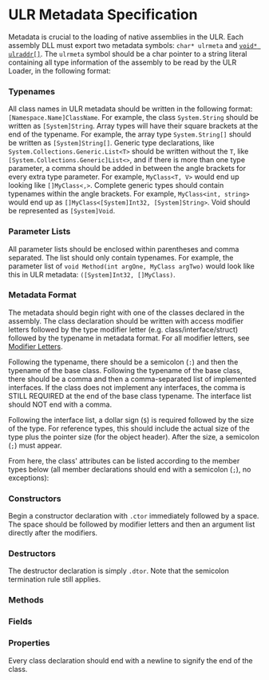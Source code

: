 # ULR Metadata Specification

Metadata is crucial to the loading of native assemblies in the ULR. Each assembly DLL must export two metadata symbols: `char* ulrmeta` and [`void* ulraddr[]`](ULRAddr.md). The `ulrmeta` symbol should be a char pointer to a string literal containing all type information of the assembly to be read by the ULR Loader, in the following format:

### Typenames

All class names in ULR metadata should be written in the following format: `[Namespace.Name]ClassName`. For example, the class `System.String` should be written as `[System]String`. Array types will have their square brackets at the end of the typename. For example, the array type `System.String[]` should be written as `[System]String[]`. Generic type declarations, like `System.Collections.Generic.List<T>` should be written without the `T`, like `[System.Collections.Generic]List<>`, and if there is more than one type parameter, a comma should be added in between the angle brackets for every extra type parameter. For example, `MyClass<T, V>` would end up looking like `[]MyClass<,>`. Complete generic types should contain typenames within the angle brackets. For example, `MyClass<int, string>` would end up as `[]MyClass<[System]Int32, [System]String>`. Void should be represented as `[System]Void`.

### Parameter Lists

All parameter lists should be enclosed within parentheses and comma separated. The list should only contain typenames. For example, the parameter list of `void Method(int argOne, MyClass argTwo)` would look like this in ULR metadata: `([System]Int32, []MyClass)`.

### Metadata Format

The metadata should begin right with one of the classes declared in the assembly. The class declaration should be written with access modifier letters followed by the type modifier letter (e.g. class/interface/struct) followed by the typename in metadata format. For all modifier letters, see [Modifier Letters](./ModifierLetters.md).

Following the typename, there should be a semicolon (`:`) and then the typename of the base class. Following the typename of the base class, there should be a comma and then a comma-separated list of implemented interfaces. If the class does not implement any interfaces, the comma is STILL REQUIRED at the end of the base class typename. The interface list should NOT end with a comma.

Following the interface list, a dollar sign (`$`) is required followed by the size of the type. For reference types, this should include the actual size of the type plus the pointer size (for the object header). After the size, a semicolon (`;`) must appear.

From here, the class' attributes can be listed according to the member types below (all member declarations should end with a semicolon (`;`), no exceptions):

### Constructors

Begin a constructor declaration with `.ctor` immediately followed by a space. The space should be followed by modifier letters and then an argument list directly after the modifiers.

### Destructors

The destructor declaration is simply `.dtor`. Note that the semicolon termination rule still applies.

### Methods


### Fields


### Properties

Every class declaration should end with a newline to signify the end of the class.
